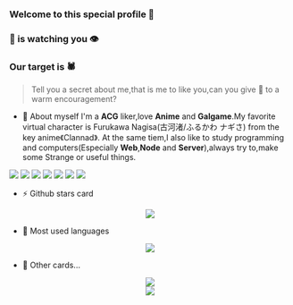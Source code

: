 ### Welcome to this special profile 👋
### 🦊 is watching you 👁️
### Our target is 🕷️
> Tell you a secret about me,that is me to like you,can you give 🦊 to a warm encouragement?
- 💬 About myself
  I'm a **ACG** liker,love **Anime** and **Galgame**.My favorite virtual character is Furukawa Nagisa(古河渚/ふるかわ ナギさ) from the key anime《Clannad》.
  At the same tiem,I also like to study programming and computers(Especially **Web**,**Node** and **Server**),always try to,make some Strange or useful things.

<!--
**BIYUEHU/biyuehu** is a ✨ _special_ ✨ repository because its `README.md` (this file) appears on your GitHub profile.

Here are some ideas to get you started:

- 🔭 I’m currently working on ...
- 🌱 I’m currently learning ...
- 👯 I’m looking to collaborate on ...
- 🤔 I’m looking for help with ...
- 💬 Ask me about ...
- 📫 How to reach me: ...
- 😄 Pronouns: ...
- ⚡ Fun fact: ...
-->

![](https://img.shields.io/badge/NODE-TypeScript-%230088FF)
![](https://img.shields.io/badge/System-Linux-%23BB00BB)
![](https://img.shields.io/badge/Server-PHP-%23FFBBBB)
![](https://img.shields.io/badge/AI-Pyhton-%2300FFAA)
![](https://img.shields.io/badge/Web-JavaScript-%23FFEE00)
![](https://img.shields.io/badge/Web-CSS-%2300AAFF)
![](https://img.shields.io/badge/Web-HTML5-%23FF8000)

- ⚡ Github stars card
<div align="center"> <img src="https://github-readme-stats.vercel.app/api?username=biyuehu&show_icons=true&theme=tokyonight" /> </div>

- 🌱 Most used languages
<div align="center"> <img src="https://github-readme-stats.vercel.app/api/top-langs/?username=biyuehu" /> </div>

- 🤔 Other cards...
<div align="center"> <img src="https://github-readme-streak-stats.herokuapp.com/?user=biyuehu" /> </div>

<div align="center"> <img src="https://github-readme-activity-graph.vercel.app/graph?username=biyuehu&theme=xcode" /> </div>
